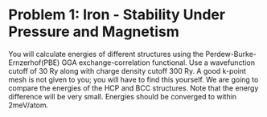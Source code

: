 # Problem 1: Iron - Stability Under Pressure and Magnetism 

You will calculate energies of different structures using the Perdew-Burke-Ernzerhof(PBE) GGA exchange-correlation functional. Use a wavefunction cutoff of 30 Ry along with charge density cutoff 300 Ry. A good k-point mesh is not given to you; you will have to find this yourself. We are going to compare the energies of the HCP and BCC structures. Note that the energy difference will be very small. Energies should be converged to within 2meV/atom.
